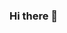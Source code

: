 ### Hi there 👋

<!--
**wellison-custer/wellison-custer** is a ✨ _special_ ✨ repository because its `README.md` (this file) appears on your GitHub profile.

Here are some ideas to get you started:

- 🔭 I’m currently working on ... iFPR - Campus União da Vitória
- 🌱 I’m currently learning ... Java and some web programming
-->
